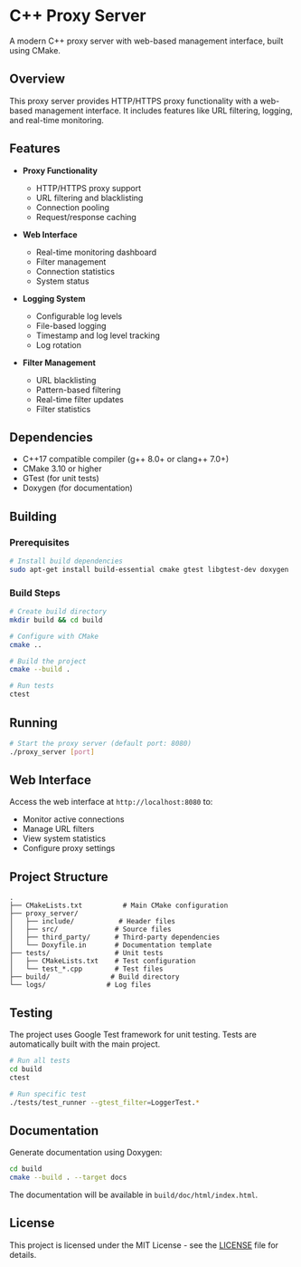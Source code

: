 # C++ Proxy Server

A modern C++ proxy server with web-based management interface, built using CMake.

## Overview

This proxy server provides HTTP/HTTPS proxy functionality with a web-based management interface. It includes features like URL filtering, logging, and real-time monitoring.

## Features

- **Proxy Functionality**
  - HTTP/HTTPS proxy support
  - URL filtering and blacklisting
  - Connection pooling
  - Request/response caching

- **Web Interface**
  - Real-time monitoring dashboard
  - Filter management
  - Connection statistics
  - System status

- **Logging System**
  - Configurable log levels
  - File-based logging
  - Timestamp and log level tracking
  - Log rotation

- **Filter Management**
  - URL blacklisting
  - Pattern-based filtering
  - Real-time filter updates
  - Filter statistics

## Dependencies

- C++17 compatible compiler (g++ 8.0+ or clang++ 7.0+)
- CMake 3.10 or higher
- GTest (for unit tests)
- Doxygen (for documentation)

## Building

### Prerequisites

```bash
# Install build dependencies
sudo apt-get install build-essential cmake gtest libgtest-dev doxygen
```

### Build Steps

```bash
# Create build directory
mkdir build && cd build

# Configure with CMake
cmake ..

# Build the project
cmake --build .

# Run tests
ctest
```

## Running

```bash
# Start the proxy server (default port: 8080)
./proxy_server [port]
```

## Web Interface

Access the web interface at `http://localhost:8080` to:
- Monitor active connections
- Manage URL filters
- View system statistics
- Configure proxy settings

## Project Structure

```
.
├── CMakeLists.txt          # Main CMake configuration
├── proxy_server/
│   ├── include/           # Header files
│   ├── src/              # Source files
│   ├── third_party/      # Third-party dependencies
│   └── Doxyfile.in       # Documentation template
├── tests/                # Unit tests
│   ├── CMakeLists.txt    # Test configuration
│   └── test_*.cpp        # Test files
├── build/               # Build directory
└── logs/               # Log files
```

## Testing

The project uses Google Test framework for unit testing. Tests are automatically built with the main project.

```bash
# Run all tests
cd build
ctest

# Run specific test
./tests/test_runner --gtest_filter=LoggerTest.*
```

## Documentation

Generate documentation using Doxygen:

```bash
cd build
cmake --build . --target docs
```

The documentation will be available in `build/doc/html/index.html`.

## License

This project is licensed under the MIT License - see the [LICENSE](LICENSE) file for details.
